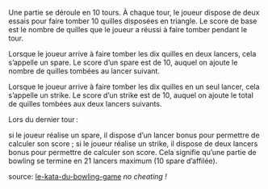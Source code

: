 Une partie se déroule en 10 tours. À chaque tour, le joueur dispose de deux essais pour faire tomber 10 quilles disposées en triangle. Le score de base est le nombre de quilles que le joueur a réussi à faire tomber pendant le tour.

Lorsque le joueur arrive à faire tomber les dix quilles en deux lancers, cela s’appelle un spare. Le score d’un spare est de 10, auquel on ajoute le nombre de quilles tombées au lancer suivant.

Lorsque le joueur arrive à faire tomber les dix quilles en un seul lancer, cela s’appelle un strike. Le score d’un strike est de 10, auquel on ajoute le total de quilles tombées aux deux lancers suivants.

Lors du dernier tour :

si le joueur réalise un spare, il dispose d’un lancer bonus pour permettre de calculer son score ;
si le joueur réalise un strike, il dispose de deux lancers bonus pour permettre de calculer son score.
Cela signifie qu’une partie de bowling se termine en 21 lancers maximum (10 spare d’affilée).

source: [le-kata-du-bowling-game](https://zestedesavoir.com/billets/3951/le-kata-du-bowling-game/) *no cheating !*
